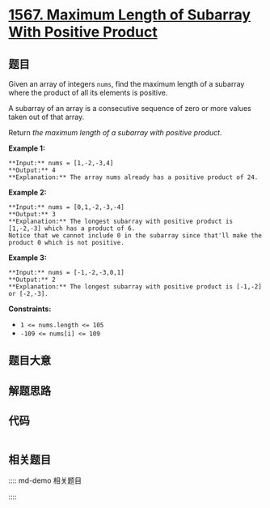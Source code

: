 # [1567. Maximum Length of Subarray With Positive Product](https://leetcode.com/problems/maximum-length-of-subarray-with-positive-product)

## 题目

Given an array of integers `nums`, find the maximum length of a subarray where
the product of all its elements is positive.

A subarray of an array is a consecutive sequence of zero or more values taken
out of that array.

Return _the maximum length of a subarray with positive product_.



**Example 1:**

    
    
    **Input:** nums = [1,-2,-3,4]
    **Output:** 4
    **Explanation:** The array nums already has a positive product of 24.
    

**Example 2:**

    
    
    **Input:** nums = [0,1,-2,-3,-4]
    **Output:** 3
    **Explanation:** The longest subarray with positive product is [1,-2,-3] which has a product of 6.
    Notice that we cannot include 0 in the subarray since that'll make the product 0 which is not positive.

**Example 3:**

    
    
    **Input:** nums = [-1,-2,-3,0,1]
    **Output:** 2
    **Explanation:** The longest subarray with positive product is [-1,-2] or [-2,-3].
    



**Constraints:**

  * `1 <= nums.length <= 105`
  * `-109 <= nums[i] <= 109`


## 题目大意

## 解题思路

## 代码

```javascript

```

## 相关题目

:::: md-demo 相关题目

::::
